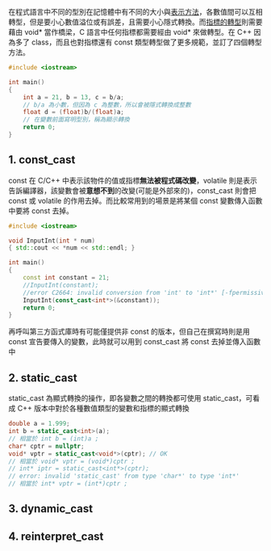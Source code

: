 在程式語言中不同的型別在記憶體中有不同的大小與[表示方法](https://github.com/JrPhy/C_tutorial/blob/main/CH1-%E6%95%B8%E5%80%BC%E5%9E%8B%E5%88%A5%E4%BB%8B%E7%B4%B9.md)，各數值間可以互相轉型，但是要小心數值溢位或有誤差，且需要小心隱式轉換。而[指標的轉型](https://github.com/JrPhy/C_tutorial/blob/main/CH5-%E6%8C%87%E6%A8%99%E8%88%87%E5%AD%97%E4%B8%B2.md#3-%E6%B3%9B%E5%9E%8B%E6%8C%87%E6%A8%99-void-)則需要藉由 void* 當作橋梁，C 語言中任何指標都需要經由 void* 來做轉型。在 C++ 因為多了 class，而且也對指標還有 const 類型轉型做了更多規範，並訂了四個轉型方法。
```cpp
#include <iostream>

int main()
{
    int a = 21, b = 13, c = b/a;
    // b/a 為小數，但因為 c 為整數，所以會被隱式轉換成整數
    float d = (float)b/(float)a;
    // 在變數前面寫明型別，稱為顯示轉換
    return 0;
}
```
## 1. const_cast
const 在 C/C++ 中表示該物件的值或指標**無法被程式碼改變**，volatile 則是表示告訴編譯器，該變數會被**意想不到**的改變(可能是外部來的)，const_cast 則會把 const 或 volatile 的作用去掉。而比較常用到的場景是將某個 const 變數傳入函數中要將 const 去掉。
```cpp
#include <iostream>

void InputInt(int * num)
{ std::cout << *num << std::endl; }

int main()
{
    const int constant = 21;
    //InputInt(constant);
    //error C2664: invalid conversion from 'int' to 'int*' [-fpermissive]
    InputInt(const_cast<int*>(&constant));
    return 0;
}
```
再呼叫第三方函式庫時有可能僅提供非 const 的版本，但自己在撰寫時則是用 const 宣告要傳入的變數，此時就可以用到 const_cast 將 const 去掉並傳入函數中

## 2. static_cast
static_cast 為顯式轉換的操作，即各變數之間的轉換都可使用 static_cast，可看成 C++ 版本中對於各種數值類型的變數和指標的顯式轉換
```cpp
double a = 1.999;
int b = static_cast<int>(a);
// 相當於 int b = (int)a ;
char* cptr = nullptr;
void* vptr = static_cast<void*>(cptr); // OK
// 相當於 void* vptr = (void*)cptr ;
// int* iptr = static_cast<int*>(cptr);
// error: invalid 'static_cast' from type 'char*' to type 'int*'
// 相當於 int* vptr = (int*)cptr ;
```

## 3. dynamic_cast
## 4. reinterpret_cast
